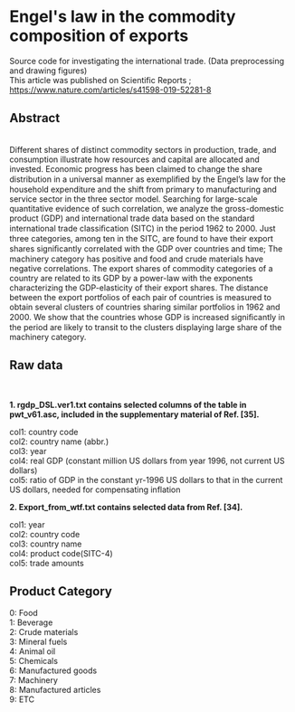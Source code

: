 # Engel's law in the commodity composition of exports
Source code for investigating the international trade. (Data preprocessing and drawing figures)<br>
This article was published on Scientific Reports ; https://www.nature.com/articles/s41598-019-52281-8

<h2>Abstract</h2><br>
Different shares of distinct commodity sectors in production, trade, and consumption illustrate how resources and capital are allocated and invested. Economic progress has been claimed to change the share distribution in a universal manner as exempliﬁed by the Engel’s law for the household expenditure and the shift from primary to manufacturing and service sector in the three sector model. Searching for large-scale quantitative evidence of such correlation, we analyze the gross-domestic product (GDP) and international trade data based on the standard international trade classiﬁcation (SITC) in the period 1962 to 2000. Just three categories, among ten in the SITC, are found to have their export shares signiﬁcantly correlated with the GDP over countries and time; The machinery category has positive and food and crude materials have negative correlations. The export shares of commodity categories of a country are related to its GDP by a power-law with the exponents characterizing the GDP-elasticity of their export shares. The distance between the export portfolios of each pair of countries is measured to obtain several clusters of countries sharing similar portfolios in 1962 and 2000. We show that the countries whose GDP is increased signiﬁcantly in the period are likely to transit to the clusters displaying large share of the machinery category.<br>

<h2>Raw data</h2><br>

<b>1. rgdp_DSL.ver1.txt contains selected columns of the table in  pwt_v61.asc, included in the supplementary material of Ref. [35].</b>

col1: country code <br>
col2: country name (abbr.)<br>
col3: year<br>
col4: real GDP (constant million US dollars from year 1996, not current US dollars)<br>
col5: ratio of GDP in the constant yr-1996 US dollars to that in the current US dollars, 
  needed for compensating inflation<br>


<b>2. Export_from_wtf.txt contains selected data from Ref. [34].</b><br>

col1: year<br>
col2: country code <br>
col3: country name <br>
col4: product code(SITC-4)<br>
col5: trade amounts

<h2>Product Category</h2>
0: Food <br>
1: Beverage <br>
2: Crude materials<br>
3: Mineral fuels<br>
4: Animal oil<br>
5: Chemicals<br>
6: Manufactured goods<br>
7: Machinery <br>
8: Manufactured articles<br>
9: ETC <br>
